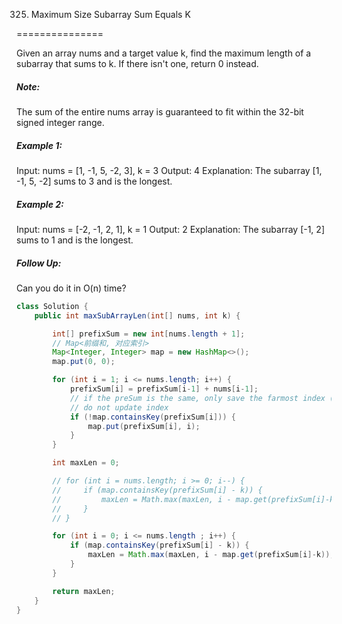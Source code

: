 325. Maximum Size Subarray Sum Equals K

===============

Given an array nums and a target value k, find the maximum length of a subarray that sums to k. If there isn't one, return 0 instead.

##### Note:
The sum of the entire nums array is guaranteed to fit within the 32-bit signed integer range.

##### Example 1:

Input: nums = [1, -1, 5, -2, 3], k = 3
Output: 4 
Explanation: The subarray [1, -1, 5, -2] sums to 3 and is the longest.

##### Example 2:

Input: nums = [-2, -1, 2, 1], k = 1
Output: 2 
Explanation: The subarray [-1, 2] sums to 1 and is the longest.

##### Follow Up:
Can you do it in O(n) time?

```java
class Solution {
    public int maxSubArrayLen(int[] nums, int k) {

        int[] prefixSum = new int[nums.length + 1];
        // Map<前缀和, 对应索引>
        Map<Integer, Integer> map = new HashMap<>();
        map.put(0, 0);

        for (int i = 1; i <= nums.length; i++) {
            prefixSum[i] = prefixSum[i-1] + nums[i-1];
            // if the preSum is the same, only save the farmost index (leftmost index)
            // do not update index
            if (!map.containsKey(prefixSum[i])) {
                map.put(prefixSum[i], i);
            }
        }

        int maxLen = 0;

        // for (int i = nums.length; i >= 0; i--) {
        //     if (map.containsKey(prefixSum[i] - k)) {
        //         maxLen = Math.max(maxLen, i - map.get(prefixSum[i]-k));
        //     }
        // }

        for (int i = 0; i <= nums.length ; i++) {
            if (map.containsKey(prefixSum[i] - k)) {
                maxLen = Math.max(maxLen, i - map.get(prefixSum[i]-k));
            }
        }

        return maxLen;
    }
}
```

